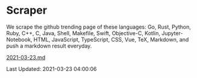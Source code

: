 # Scraper

We scrape the github trending page of these languages: Go, Rust, Python, Ruby, C++, C, Java, Shell, Makefile, Swift, Objective-C, Kotlin, Jupyter-Notebook, HTML, JavaScript, TypeScript, CSS, Vue, TeX, Markdown, and push a markdown result everyday.

[2021-03-23.md](https://github.com/yangwenmai/github-trending-backup/blob/master/2021-03-23.md)

Last Updated: 2021-03-23 04:00:06